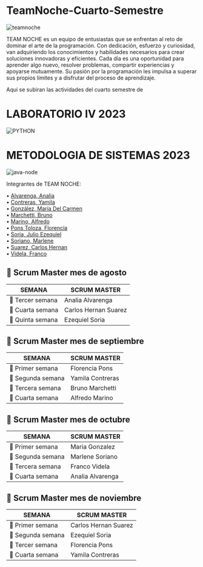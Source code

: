 # TeamNoche-Cuarto-Semestre

 ![teamnoche](https://github.com/CodeSystem2022/Team-Noche---Cuarto-Semestre/assets/111473222/98e8d2f8-81c5-4b30-a2ba-fc32453fa529)


TEAM NOCHE es un equipo de entusiastas que se enfrentan al reto de dominar el arte de la programación. Con dedicación, esfuerzo y curiosidad, van adquiriendo los conocimientos y habilidades necesarios para crear soluciones innovadoras y eficientes. Cada día es una oportunidad para aprender algo nuevo, resolver problemas, compartir experiencias y apoyarse mutuamente. Su pasión por la programación les impulsa a superar sus propios límites y a disfrutar del proceso de aprendizaje.



Aqui se subiran las actividades del cuarto semestre de 
# LABORATORIO IV 2023
![PYTHON](https://user-images.githubusercontent.com/101668956/235322733-f1f49bfd-0c1f-47d3-8011-2b64a55d6e09.jpg)


# METODOLOGIA DE SISTEMAS 2023

![java-node](https://github.com/CodeSystem2022/Team-Noche---Cuarto-Semestre/assets/111473222/27abe9a8-67a7-4a67-b4dd-d1ae9219fac6)


Integrantes de TEAM NOCHE:  

• [Alvarenga, Analia](https://github.com/RastaLunaRL)  
• [Contreras, Yamila](https://github.com/Yami-Contreras)  
• [González, María Del Carmen](https://github.com/uninstallrar)  
• [Marchetti, Bruno](https://github.com/Br1marchetti)  
• [Marino, Alfredo](https://github.com/AlfredoMarino123)  
• [Pons Toloza, Florencia](https://github.com/FlorPons)  
• [Soria, Julio Ezequiel](https://github.com/kelo72)   
• [Soriano, Marlene](https://github.com/Marlenesoriano)  
• [Suarez, Carlos Hernan](https://github.com/Hernan-DOS)   
• [Videla, Franco](https://github.com/odin1301)


## 📆 Scrum Master mes de agosto

| SEMANA                |     SCRUM MASTER     |      
|-----------------------|----------------------|
|:pencil: Tercer semana |  Analia Alvarenga    |
|:pencil: Cuarta semana |  Carlos Hernan Suarez|
|:pencil: Quinta semana |  Ezequiel Soria      | 

## 📆 Scrum Master mes de septiembre

| SEMANA                |     SCRUM MASTER     |  
|-----------------------|----------------------|
|:pencil: Primer semana |  Florencia Pons      |
|:pencil: Segunda semana|  Yamila Contreras    |
|:pencil: Tercera semana|  Bruno Marchetti     |
|:pencil: Cuarta semana |   Alfredo Marino     | 

## 📆 Scrum Master mes de octubre

| SEMANA                |     SCRUM MASTER     |  
|-----------------------|----------------------|
|:pencil: Primer semana |   Maria Gonzalez     |
|:pencil: Segunda semana|   Marlene Soriano    |
|:pencil: Tercera semana|   Franco Videla      |
|:pencil: Cuarta semana |   Analia Alvarenga   |

## 📆 Scrum Master mes de noviembre

| SEMANA                |     SCRUM MASTER     |  
|-----------------------|----------------------|
|:pencil: Primer semana | Carlos Hernan Suarez | 
|:pencil: Segunda semana|  Ezequiel Soria      |
|:pencil: Tercer semana |   Florencia Pons     |
|:pencil: Cuarta semana |   Yamila Contreras   |
